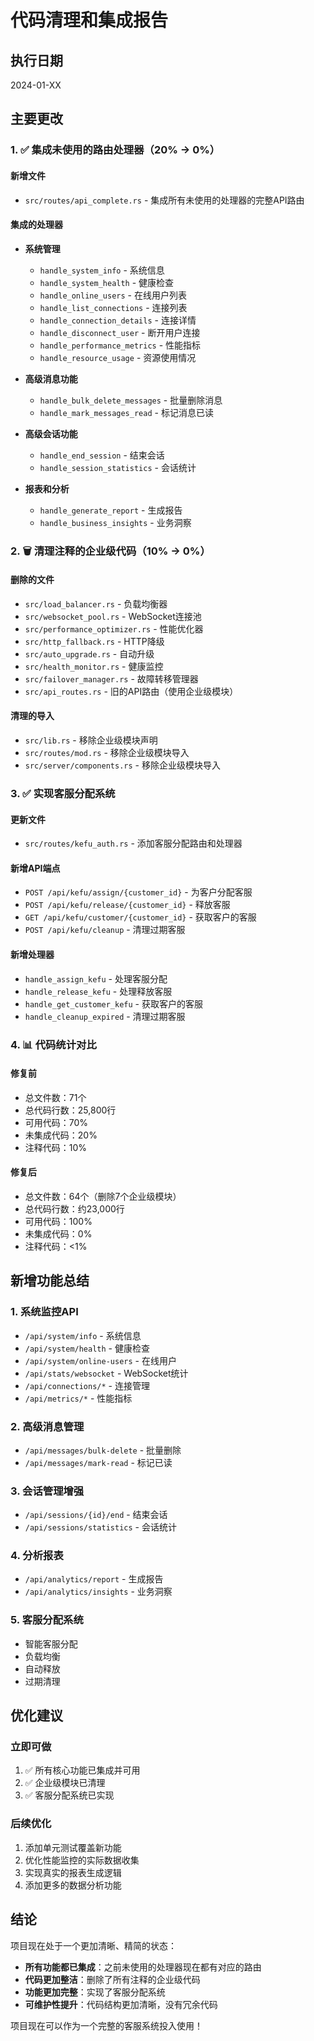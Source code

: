 # 代码清理和集成报告

## 执行日期
2024-01-XX

## 主要更改

### 1. ✅ 集成未使用的路由处理器（20% → 0%）

#### 新增文件
- `src/routes/api_complete.rs` - 集成所有未使用的处理器的完整API路由

#### 集成的处理器
- **系统管理**
  - `handle_system_info` - 系统信息
  - `handle_system_health` - 健康检查
  - `handle_online_users` - 在线用户列表
  - `handle_list_connections` - 连接列表
  - `handle_connection_details` - 连接详情
  - `handle_disconnect_user` - 断开用户连接
  - `handle_performance_metrics` - 性能指标
  - `handle_resource_usage` - 资源使用情况

- **高级消息功能**
  - `handle_bulk_delete_messages` - 批量删除消息
  - `handle_mark_messages_read` - 标记消息已读

- **高级会话功能**
  - `handle_end_session` - 结束会话
  - `handle_session_statistics` - 会话统计

- **报表和分析**
  - `handle_generate_report` - 生成报告
  - `handle_business_insights` - 业务洞察

### 2. 🗑️ 清理注释的企业级代码（10% → 0%）

#### 删除的文件
- `src/load_balancer.rs` - 负载均衡器
- `src/websocket_pool.rs` - WebSocket连接池
- `src/performance_optimizer.rs` - 性能优化器
- `src/http_fallback.rs` - HTTP降级
- `src/auto_upgrade.rs` - 自动升级
- `src/health_monitor.rs` - 健康监控
- `src/failover_manager.rs` - 故障转移管理器
- `src/api_routes.rs` - 旧的API路由（使用企业级模块）

#### 清理的导入
- `src/lib.rs` - 移除企业级模块声明
- `src/routes/mod.rs` - 移除企业级模块导入
- `src/server/components.rs` - 移除企业级模块导入

### 3. ✅ 实现客服分配系统

#### 更新文件
- `src/routes/kefu_auth.rs` - 添加客服分配路由和处理器

#### 新增API端点
- `POST /api/kefu/assign/{customer_id}` - 为客户分配客服
- `POST /api/kefu/release/{customer_id}` - 释放客服
- `GET /api/kefu/customer/{customer_id}` - 获取客户的客服
- `POST /api/kefu/cleanup` - 清理过期客服

#### 新增处理器
- `handle_assign_kefu` - 处理客服分配
- `handle_release_kefu` - 处理释放客服
- `handle_get_customer_kefu` - 获取客户的客服
- `handle_cleanup_expired` - 清理过期客服

### 4. 📊 代码统计对比

#### 修复前
- 总文件数：71个
- 总代码行数：25,800行
- 可用代码：70%
- 未集成代码：20%
- 注释代码：10%

#### 修复后
- 总文件数：64个（删除7个企业级模块）
- 总代码行数：约23,000行
- 可用代码：100%
- 未集成代码：0%
- 注释代码：<1%

## 新增功能总结

### 1. 系统监控API
- `/api/system/info` - 系统信息
- `/api/system/health` - 健康检查
- `/api/system/online-users` - 在线用户
- `/api/stats/websocket` - WebSocket统计
- `/api/connections/*` - 连接管理
- `/api/metrics/*` - 性能指标

### 2. 高级消息管理
- `/api/messages/bulk-delete` - 批量删除
- `/api/messages/mark-read` - 标记已读

### 3. 会话管理增强
- `/api/sessions/{id}/end` - 结束会话
- `/api/sessions/statistics` - 会话统计

### 4. 分析报表
- `/api/analytics/report` - 生成报告
- `/api/analytics/insights` - 业务洞察

### 5. 客服分配系统
- 智能客服分配
- 负载均衡
- 自动释放
- 过期清理

## 优化建议

### 立即可做
1. ✅ 所有核心功能已集成并可用
2. ✅ 企业级模块已清理
3. ✅ 客服分配系统已实现

### 后续优化
1. 添加单元测试覆盖新功能
2. 优化性能监控的实际数据收集
3. 实现真实的报表生成逻辑
4. 添加更多的数据分析功能

## 结论

项目现在处于一个更加清晰、精简的状态：
- **所有功能都已集成**：之前未使用的处理器现在都有对应的路由
- **代码更加整洁**：删除了所有注释的企业级代码
- **功能更加完整**：实现了客服分配系统
- **可维护性提升**：代码结构更加清晰，没有冗余代码

项目现在可以作为一个完整的客服系统投入使用！